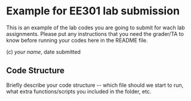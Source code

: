 Example for EE301 lab submission
============================================================
This is an example of the lab codes you are going to submit for wach lab assignments. 
Please put any instructions that you need the grader/TA to know before running your codes
here in the README file.

(c) *your name*, date submitted

Code Structure
--------------
Briefly describe your code structure -- which file should we start to run, what extra 
functions/scripts you included in the folder, etc.

